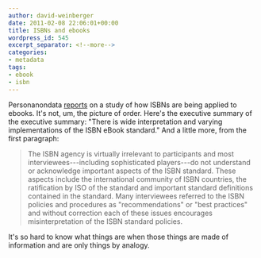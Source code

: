 ```yaml
---
author: david-weinberger
date: 2011-02-08 22:06:01+00:00
title: ISBNs and ebooks
wordpress_id: 545
excerpt_separator: <!--more-->
categories:
- metadata
tags:
- ebook
- isbn
---
```


Personanondata [reports](http://personanondata.blogspot.com/2011/01/bisg-ebook-isbn-study-findings-released.html) on a study of how ISBNs are being applied to ebooks. It's not, um, the picture of order.<!--more--> Here's the executive summary of the executive summary: "There is wide interpretation and varying implementations of the ISBN eBook standard." And a little more, from the first paragraph:

> The ISBN agency is virtually irrelevant to participants and most interviewees---including sophisticated players---do not understand or acknowledge important aspects of the ISBN standard. These aspects include the international community of ISBN countries, the ratification by ISO of the standard and important standard definitions contained in the standard. Many interviewees referred to the ISBN policies and procedures as "recommendations" or "best practices" and without correction each of these issues encourages misinterpretation of the ISBN standard policies.

It's so hard to know what things are when those things are made of information and are only things by analogy.
